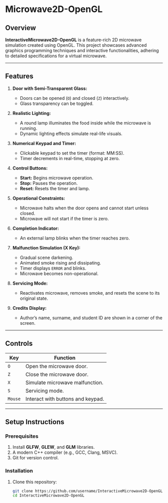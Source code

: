 # Microwave2D-OpenGL

## Overview  
**InteractiveMicrowave2D-OpenGL** is a feature-rich 2D microwave simulation created using OpenGL. This project showcases advanced graphics programming techniques and interactive functionalities, adhering to detailed specifications for a virtual microwave.

---

## Features  
1. **Door with Semi-Transparent Glass:**  
   - Doors can be opened (`O`) and closed (`Z`) interactively.  
   - Glass transparency can be toggled.  

2. **Realistic Lighting:**  
   - A round lamp illuminates the food inside while the microwave is running.  
   - Dynamic lighting effects simulate real-life visuals.  

3. **Numerical Keypad and Timer:**  
   - Clickable keypad to set the timer (format: MM:SS).  
   - Timer decrements in real-time, stopping at zero.  

4. **Control Buttons:**  
   - **Start:** Begins microwave operation.  
   - **Stop:** Pauses the operation.  
   - **Reset:** Resets the timer and lamp.  

5. **Operational Constraints:**  
   - Microwave halts when the door opens and cannot start unless closed.  
   - Microwave will not start if the timer is zero.  

6. **Completion Indicator:**  
   - An external lamp blinks when the timer reaches zero.  

7. **Malfunction Simulation (X Key):**  
   - Gradual scene darkening.  
   - Animated smoke rising and dissipating.  
   - Timer displays `ERROR` and blinks.  
   - Microwave becomes non-operational.  

8. **Servicing Mode:**  
   - Reactivates microwave, removes smoke, and resets the scene to its original state.  

9. **Credits Display:**  
   - Author’s name, surname, and student ID are shown in a corner of the screen.  

---

## Controls  
| Key      | Function                        |
|----------|---------------------------------|
| `O`      | Open the microwave door.       |
| `Z`      | Close the microwave door.      |
| `X`      | Simulate microwave malfunction.|
| `S`      | Servicing mode.                |
| `Mouse`  | Interact with buttons and keypad.|

---

## Setup Instructions  
### Prerequisites  
1. Install **GLFW**, **GLEW**, and **GLM** libraries.  
2. A modern C++ compiler (e.g., GCC, Clang, MSVC).  
3. Git for version control.  

### Installation  
1. Clone this repository:  
   ```bash
   git clone https://github.com/username/InteractiveMicrowave2D-OpenGL.git
   cd InteractiveMicrowave2D-OpenGL

